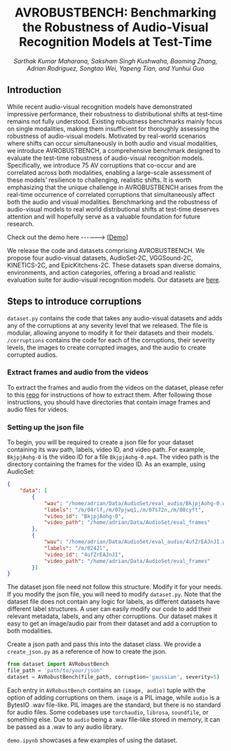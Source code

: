 <div align="center">

# AVROBUSTBENCH: Benchmarking the Robustness of Audio-Visual Recognition Models at Test-Time

<em> Sarthak Kumar Maharana, Saksham Singh Kushwaha, Baoming Zhang, Adrian Rodriguez, Songtao Wei, Yapeng Tian, and Yunhui Guo </em>
</div>

## Introduction

While recent audio-visual recognition models have demonstrated impressive performance, their robustness to distributional shifts at test-time remains not fully understood. Existing robustness benchmarks mainly focus on single modalities, making them insufficient for thoroughly assessing the robustness of audio-visual models. Motivated by real-world scenarios where shifts can occur simultaneously in both audio and visual modalities, we introduce AVROBUSTBENCH, a comprehensive benchmark designed to evaluate the test-time robustness of audio-visual recognition models. Specifically, we introduce 75 AV corruptions that co-occur and are correlated across both modalities, enabling a large-scale assessment of these models’ resilience to challenging, realistic shifts. It is worth emphasizing
that the unique challenge in AVROBUSTBENCH arises from the real-time occurrence of correlated corruptions that simultaneously affect both the audio and visual modalities. Benchmarking and the robustness of audio-visual models to real world distributional shifts at test-time deserves attention and will hopefully serve as a valuable foundation for future research.


Check out the demo here ------> [[Demo](https://www.youtube.com/watch?v=hYdcRO3BuIY&ab_channel=SarthakMaharana)]


We release the code and datasets comprising AVROBUSTBENCH. We propose four audio-visual datasets, AudioSet-2C, VGGSound-2C, KINETICS-2C, and EpicKitchens-2C. These datasets span diverse domains, environments, and action categories, offering a broad and realistic evaluation suite for audio-visual recognition models. Our datasets are [here](https://huggingface.co/datasets/sakshamsingh1/av_robust_data/tree/main).



## Steps to introduce corruptions
`dataset.py` contains the code that takes any audio-visual datasets and adds any of the corruptions at any severity level that we released. The file is modular, allowing anyone to modify it for their datasets and their models. `/corruptions` contains the code for each of the corruptions, their severity levels, the images to create corrupted images, and the audio to create corrupted audios. 

### Extract frames and audio from the videos
To extract the frames and audio from the videos on the dataset, please refer to this [repo](https://github.com/YuanGongND/cav-mae/tree/master/src/preprocess) for instructions of how to extract them. After following those instructions, you should have directories that contain image frames and audio files for videos.

### Setting up the json file
To begin, you will be required to create a json file for your dataset containing its wav path, labels, video ID, and video path. For example, `BkjpjAohg-0` is the video ID for a file `BkjpjAohg-0.mp4`. The video path is the directory containing the frames for the video ID. As an example, using AudioSet:

```json
{
    "data": [
        {
            "wav": "/home/adrian/Data/AudioSet/eval_audio/BkjpjAohg-0.wav",
            "labels": "/m/04rlf,/m/07pjwq1,/m/07s72n,/m/08cyft",
            "video_id": "BkjpjAohg-0",
            "video_path": "/home/adrian/Data/AudioSet/eval_frames"
        },
        {
            "wav": "/home/adrian/Data/AudioSet/eval_audio/4ufZrEAJnJI.wav",
            "labels": "/m/0242l",
            "video_id": "4ufZrEAJnJI",
            "video_path": "/home/adrian/Data/AudioSet/eval_frames"
        }]
}
```

The dataset json file need not follow this structure. Modify it for your needs. If you modify the json file, you will need to modify `dataset.py`. Note that the dataset file does not contain any logic for labels, as different datasets have different label structures. A user can easily modify our code to add their relevant metadata, labels, and any other corruptions. Our dataset makes it easy to get an image/audio pair from their dataset and add a corruption to both modalities. 


Create a json path and pass this into the dataset class. We provide a `create_json.py` as a reference of how to create the json.
```python
from dataset import AVRobustBench
file_path = 'path/to/your/json'
dataset = AVRobustBench(file_path, corruption='gaussian', severity=5)
```

Each entry in `AVRobustBench` contains an `(image, audio)` tuple with the option of adding corruptions on them. `image` is a PIL image, while `audio` is a BytesIO .wav file-like. PIL images are the standard, but there is no standard for audio files. Some codebases use `torchaudio`, `librosa`, `soundfile`, or something else. Due to `audio` being a .wav file-like stored in memory, it can be passed as a .wav to any audio library.


`demo.ipynb` showcases a few examples of using the dataset.
